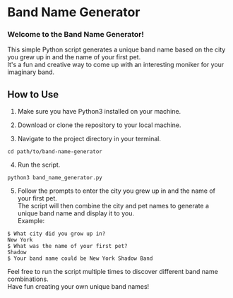 # Band Name Generator
### Welcome to the Band Name Generator!
This simple Python script generates a unique band name based on the city you grew up in and the name of your first pet.  
It's a fun and creative way to come up with an interesting moniker for your imaginary band.

## How to Use
1. Make sure you have Python3 installed on your machine.

2. Download or clone the repository to your local machine.

3. Navigate to the project directory in your terminal.
```
cd path/to/band-name-generator
```

4. Run the script.
```
python3 band_name_generator.py
```

5. Follow the prompts to enter the city you grew up in and the name of your first pet.  
The script will then combine the city and pet names to generate a unique band name and display it to you.  
Example: 
```
$ What city did you grow up in?
New York
$ What was the name of your first pet?
Shadow
$ Your band name could be New York Shadow Band
```

Feel free to run the script multiple times to discover different band name combinations.  
Have fun creating your own unique band names!
